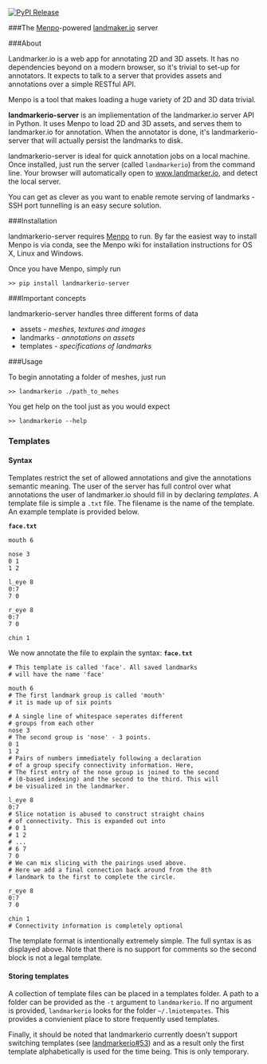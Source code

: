 [![PyPI Release](http://img.shields.io/pypi/v/landmarkerio-server.svg?style=flat)](https://pypi.python.org/pypi/landmarkerio-server)

###The [Menpo](https://github.com/menpo/menpo)-powered [landmaker.io](https://github.com/menpo/landmarker.io) server

###About

Landmarker.io is a web app for annotating 2D and 3D assets. It has no
dependencies beyond on a modern browser, so it's trivial to set-up for
annotators. It expects to talk to a server that provides assets and annotations
over a simple RESTful API.

Menpo is a tool that makes loading a huge variety of 2D and 3D data trivial.

**landmarkerio-server** is an impliementation of the landmarker.io server API
in Python. It uses Menpo to load 2D and 3D assets, and serves them to
landmarker.io for annotation. When the annotator is done, it's
landmarkerio-server that will actually persist the landmarks to disk.

landmarkerio-server is ideal for quick annotation jobs on a local machine.
Once installed, just run the server (called `landmarkerio`) from the command
line. Your browser will automatically open to www.landmarker.io, and detect
the local server.

You can get as clever as you want to enable remote serving of landmarks -
SSH port tunnelling is an easy secure solution.

###Installation

landmarkerio-server requires [Menpo](https://github.com/menpo/menpo) to run. By
far the easiest way to install Menpo is via conda, see the Menpo wiki for
installation instructions for OS X, Linux and Windows.

Once you have Menpo, simply run

```
>> pip install landmarkerio-server
```

###Important concepts

landmarkerio-server handles three different forms of data

- assets - *meshes, textures and images*
- landmarks - *annotations on assets*
- templates - *specifications of landmarks*


###Usage

To begin annotating a folder of meshes, just run
```
>> landmarkerio ./path_to_mehes
```

You get help on the tool just as you would expect

```
>> landmarkerio --help
```

### Templates

#### Syntax

Templates restrict the set of allowed annotations and give the annotations 
semantic meaning. The user of the server has full control over what
annotations the user of landmarker.io should fill in by declaring *templates*.
A template file is simple a `.txt` file. The filename is the name of the template.
An example template is provided below.

**`face.txt`**
```text
mouth 6

nose 3
0 1
1 2

l_eye 8
0:7
7 0

r_eye 8
0:7
7 0

chin 1

```
We now annotate the file to explain the syntax:
**`face.txt`**
```
# This template is called 'face'. All saved landmarks
# will have the name 'face'
```

```text
mouth 6
# The first landmark group is called 'mouth'
# it is made up of six points 

# A single line of whitespace seperates different
# groups from each other
nose 3
# The second group is 'nose' - 3 points.
0 1
1 2
# Pairs of numbers immediately following a declaration
# of a group specify connectivity information. Here,
# The first entry of the nose group is joined to the second
# (0-based indexing) and the second to the third. This will
# be visualized in the landmarker.

l_eye 8
0:7
# Slice notation is abused to construct straight chains
# of connectivity. This is expanded out into
# 0 1
# 1 2
# ...
# 6 7
7 0
# We can mix slicing with the pairings used above.
# Here we add a final connection back around from the 8th
# landmark to the first to complete the circle.

r_eye 8
0:7
7 0

chin 1
# Connectivity information is completely optional

```
The template format is intentionally extremely simple. The full
syntax is as displayed above. Note that there is no support for comments
so the second block is not a legal template.

#### Storing templates

A collection of template files can be placed in a templates folder.
A path to a folder can be provided as the `-t` argument to 
`landmarkerio`. If no argument is provided, `landmarkerio` looks for
the folder `~/.lmiotempates`. This provides a convienient place to 
store frequently used templates.

Finally, it should be noted that landmarkerio currently doesn't support
switching templates (see 
[landmarkerio#53](https://github.com/menpo/landmarker.io/issues/53)) and
as a result only the first template alphabetically is used for the time
being. This is only temporary.
